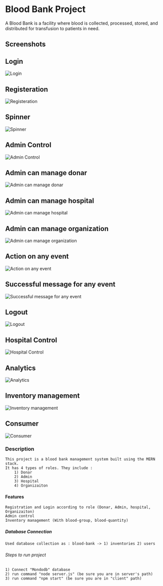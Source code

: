 # Blood Bank Project
A Blood Bank is a facility where blood is collected, processed, stored, 
and distributed for transfusion to patients in need.

## Screenshots

## Login
![Login](client/public/screenshots/Screenshot1.png)

## Registeration
![Registeration](client/public/screenshots/Screenshot2.png)

## Spinner
![Spinner](client/public/screenshots/Screenshot3.png)

## Admin Control
![Admin Control](client/public/screenshots/Screenshot4.png)

## Admin can manage donar
![Admin can manage donar](client/public/screenshots/Screenshot5.png)

## Admin can manage hospital
![Admin can manage hospital](client/public/screenshots/Screenshot6.png)

## Admin can manage organization
![Admin can manage organization](client/public/screenshots/Screenshot7.png)

## Action on any event
![Action on any event](client/public/screenshots/Screenshot8.png)

## Successful message for any event
![Successful message for any event](client/public/screenshots/Screenshot9.png)

## Logout
![Logout](client/public/screenshots/Screenshot10.png)

## Hospital Control
![Hospital Control](client/public/screenshots/Screenshot11.png)

## Analytics
![Analytics](client/public/screenshots/Screenshot12.png)

## Inventory management
![Inventory management](client/public/screenshots/Screenshot13.png)

## Consumer
![Consumer](client/public/screenshots/Screenshot14.png)

### Description 
    This project is a blood bank management system built using the MERN stack.
    It has 4 types of roles. They include : 
        1) Donar
        2) Admin
        3) Hospital
        4) Organizaiton
        
#### Features
    Registration and Login according to role (Donar, Admin, hospital, Organizaiton)
    Admin control
    Inventory management (With blood-group, blood-quantity)

##### Database Connection
    Used database collection as : blood-bank -> 1) inventories 2) users

###### Steps to run project
    1) Connect "Mondodb" database 
    2) run command "node server.js" (be sure you are in server's path)
    3) run command "npm start" (be sure you are in "client" path)

    
